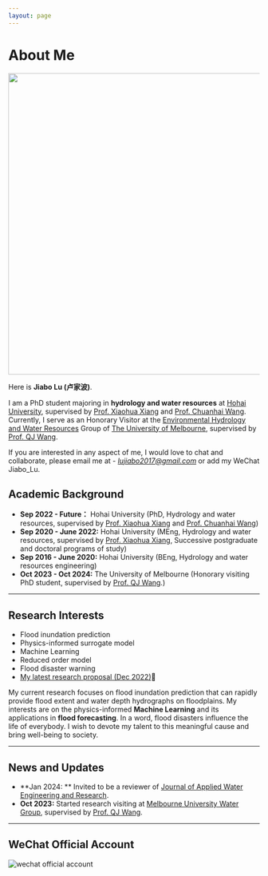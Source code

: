```yaml
---
layout: page
---
```


# About Me

<img src="https://lujiabo98.github.io/images/Jiabo.jpg" class="floatpic" width="806" height="604">

Here is **Jiabo Lu (卢家波)**.

I am a PhD student majoring in **hydrology and water resources** at [Hohai University](https://www.hhu.edu.cn/), supervised by [Prof. Xiaohua Xiang](https://jszy.hhu.edu.cn/xxh/) and [Prof. Chuanhai Wang](https://jszy.hhu.edu.cn/wch/). Currently, I serve as an Honorary Visitor at the [Environmental Hydrology and Water Resources](https://infrastructure.eng.unimelb.edu.au/research/water) Group of [The University of Melbourne](https://www.unimelb.edu.au/), supervised by [Prof. QJ Wang](https://findanexpert.unimelb.edu.au/profile/241-q-j-wang). 

If you are interested in any aspect of me, I would love to chat and collaborate, please email me at - *lujiabo2017@gmail.com* or add my WeChat Jiabo_Lu.

## Academic Background

- **Sep 2022 - Future：** Hohai University (PhD, Hydrology and water resources, supervised by [Prof. Xiaohua Xiang](https://jszy.hhu.edu.cn/xxh/) and [Prof. Chuanhai Wang](https://jszy.hhu.edu.cn/wch/))
- **Sep 2020 - June 2022:** Hohai University (MEng, Hydrology and water resources, supervised by [Prof. Xiaohua Xiang](https://jszy.hhu.edu.cn/xxh/), Successive postgraduate and doctoral programs of study)
- **Sep 2016 - June 2020:** Hohai University (BEng, Hydrology and water resources engineering)
- **Oct 2023 - Oct 2024:** The University of Melbourne (Honorary visiting PhD student, supervised by [Prof. QJ Wang](https://findanexpert.unimelb.edu.au/profile/241-q-j-wang).)

---

## Research Interests

- Flood inundation prediction
- Physics-informed surrogate model
- Machine Learning
- Reduced order model
- Flood disaster warning
- [My latest research proposal (Dec 2022)](https://lujiabo98.github.io/file/proposal-2022.pdf)🔗

My current research focuses on flood inundation prediction that can rapidly provide flood extent and water depth hydrographs on floodplains. My interests are on the physics-informed **Machine Learning** and its applications in **flood forecasting**. In a word, flood disasters influence the life of everybody.  I wish to devote my talent to this meaningful cause and bring well-being to society.

---

## News and Updates

- **Jan 2024: ** Invited to be a reviewer of [Journal of Applied Water Engineering and Research](https://www.tandfonline.com/journals/tjaw20).
- **Oct 2023:** Started research visiting at [Melbourne University Water Group](https://infrastructure.eng.unimelb.edu.au/hydrology), supervised by [Prof. QJ Wang](https://findanexpert.unimelb.edu.au/profile/241-q-j-wang).

---

## WeChat Official Account

![wechat official account](https://lujiabo98.github.io/images/wechat_official_account.jpg)